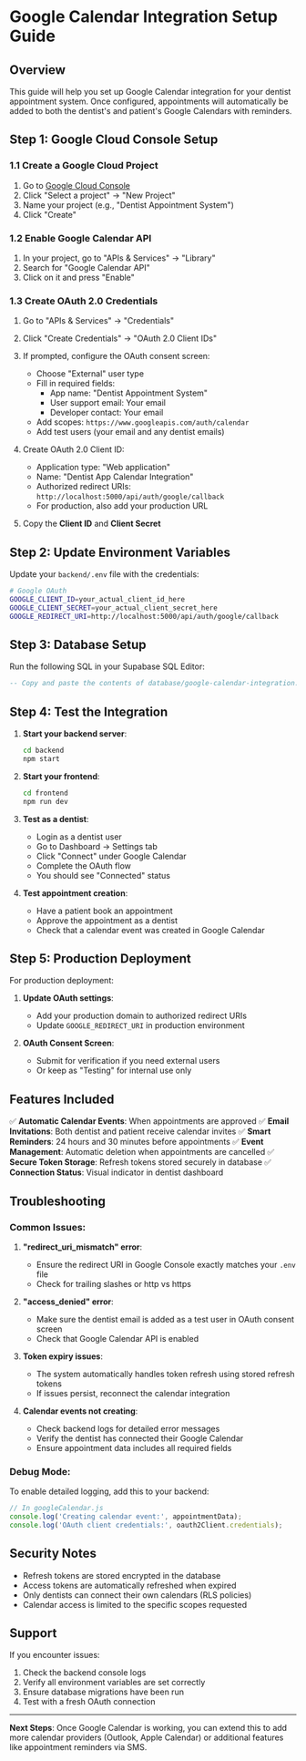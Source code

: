 # Google Calendar Integration Setup Guide

## Overview
This guide will help you set up Google Calendar integration for your dentist appointment system. Once configured, appointments will automatically be added to both the dentist's and patient's Google Calendars with reminders.

## Step 1: Google Cloud Console Setup

### 1.1 Create a Google Cloud Project
1. Go to [Google Cloud Console](https://console.cloud.google.com/)
2. Click "Select a project" → "New Project"
3. Name your project (e.g., "Dentist Appointment System")
4. Click "Create"

### 1.2 Enable Google Calendar API
1. In your project, go to "APIs & Services" → "Library"
2. Search for "Google Calendar API"
3. Click on it and press "Enable"

### 1.3 Create OAuth 2.0 Credentials
1. Go to "APIs & Services" → "Credentials"
2. Click "Create Credentials" → "OAuth 2.0 Client IDs"
3. If prompted, configure the OAuth consent screen:
   - Choose "External" user type
   - Fill in required fields:
     - App name: "Dentist Appointment System"
     - User support email: Your email
     - Developer contact: Your email
   - Add scopes: `https://www.googleapis.com/auth/calendar`
   - Add test users (your email and any dentist emails)

4. Create OAuth 2.0 Client ID:
   - Application type: "Web application"
   - Name: "Dentist App Calendar Integration"
   - Authorized redirect URIs: `http://localhost:5000/api/auth/google/callback`
   - For production, also add your production URL

5. Copy the **Client ID** and **Client Secret**

## Step 2: Update Environment Variables

Update your `backend/.env` file with the credentials:

```bash
# Google OAuth
GOOGLE_CLIENT_ID=your_actual_client_id_here
GOOGLE_CLIENT_SECRET=your_actual_client_secret_here
GOOGLE_REDIRECT_URI=http://localhost:5000/api/auth/google/callback
```

## Step 3: Database Setup

Run the following SQL in your Supabase SQL Editor:

```sql
-- Copy and paste the contents of database/google-calendar-integration.sql
```

## Step 4: Test the Integration

1. **Start your backend server**:
   ```bash
   cd backend
   npm start
   ```

2. **Start your frontend**:
   ```bash
   cd frontend
   npm run dev
   ```

3. **Test as a dentist**:
   - Login as a dentist user
   - Go to Dashboard → Settings tab
   - Click "Connect" under Google Calendar
   - Complete the OAuth flow
   - You should see "Connected" status

4. **Test appointment creation**:
   - Have a patient book an appointment
   - Approve the appointment as a dentist
   - Check that a calendar event was created in Google Calendar

## Step 5: Production Deployment

For production deployment:

1. **Update OAuth settings**:
   - Add your production domain to authorized redirect URIs
   - Update `GOOGLE_REDIRECT_URI` in production environment

2. **OAuth Consent Screen**:
   - Submit for verification if you need external users
   - Or keep as "Testing" for internal use only

## Features Included

✅ **Automatic Calendar Events**: When appointments are approved
✅ **Email Invitations**: Both dentist and patient receive calendar invites
✅ **Smart Reminders**: 24 hours and 30 minutes before appointments
✅ **Event Management**: Automatic deletion when appointments are cancelled
✅ **Secure Token Storage**: Refresh tokens stored securely in database
✅ **Connection Status**: Visual indicator in dentist dashboard

## Troubleshooting

### Common Issues:

1. **"redirect_uri_mismatch" error**:
   - Ensure the redirect URI in Google Console exactly matches your `.env` file
   - Check for trailing slashes or http vs https

2. **"access_denied" error**:
   - Make sure the dentist email is added as a test user in OAuth consent screen
   - Check that Google Calendar API is enabled

3. **Token expiry issues**:
   - The system automatically handles token refresh using stored refresh tokens
   - If issues persist, reconnect the calendar integration

4. **Calendar events not creating**:
   - Check backend logs for detailed error messages
   - Verify the dentist has connected their Google Calendar
   - Ensure appointment data includes all required fields

### Debug Mode:

To enable detailed logging, add this to your backend:

```javascript
// In googleCalendar.js
console.log('Creating calendar event:', appointmentData);
console.log('OAuth client credentials:', oauth2Client.credentials);
```

## Security Notes

- Refresh tokens are stored encrypted in the database
- Access tokens are automatically refreshed when expired
- Only dentists can connect their own calendars (RLS policies)
- Calendar access is limited to the specific scopes requested

## Support

If you encounter issues:
1. Check the backend console logs
2. Verify all environment variables are set correctly
3. Ensure database migrations have been run
4. Test with a fresh OAuth connection

---

**Next Steps**: Once Google Calendar is working, you can extend this to add more calendar providers (Outlook, Apple Calendar) or additional features like appointment reminders via SMS.
